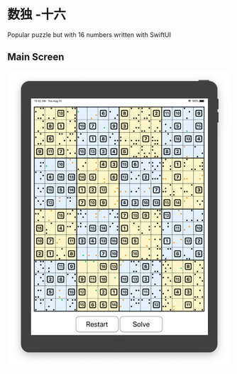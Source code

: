 # 数独 -十六
Popular puzzle but with 16 numbers written with SwiftUI

## Main Screen
![Main Screen](Images/squares.png "Main Suduko Screen")
